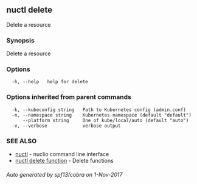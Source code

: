 ## nuctl delete

Delete a resource

### Synopsis


Delete a resource

### Options

```
  -h, --help   help for delete
```

### Options inherited from parent commands

```
  -k, --kubeconfig string   Path to Kubernetes config (admin.conf)
  -n, --namespace string    Kubernetes namespace (default "default")
      --platform string     One of kube/local/auto (default "auto")
  -v, --verbose             verbose output
```

### SEE ALSO
* [nuctl](nuctl.md)	 - nuclio command line interface
* [nuctl delete function](nuctl_delete_function.md)	 - Delete functions

###### Auto generated by spf13/cobra on 1-Nov-2017
